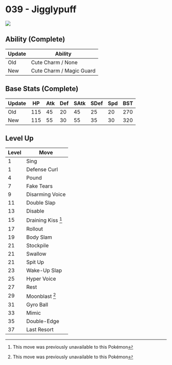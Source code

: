 # 039 - Jigglypuff
![][039]

## Ability (Complete)

Update | Ability
---    | ---
Old    | Cute Charm / None
New    | Cute Charm / Magic Guard

## Base Stats (Complete)

Update | HP | Atk | Def | SAtk | SDef | Spd | BST
---    | ---| --- | --- | ---  | ---  | --- | ---
Old    | 115 |  45 |  20 |  45  |  25  |  20  |  270
New    | 115 |  55 |  30 |  55  |  35  |  30  |  320

## Level Up

Level | Move
---   | ---
  1   | Sing
  1   | Defense Curl
  4   | Pound
  7   | Fake Tears
  9   | Disarming Voice
 11   | Double Slap
 13   | Disable
 15   | Draining Kiss [^1]
 17   | Rollout
 19   | Body Slam
 21   | Stockpile
 21   | Swallow
 21   | Spit Up
 23   | Wake-Up Slap
 25   | Hyper Voice
 27   | Rest
 29   | Moonblast [^1]
 31   | Gyro Ball
 33   | Mimic
 35   | Double-Edge
 37   | Last Resort



[039]: ../img/pokemon/039.png

[^1]: This move was previously unavailable to this Pokémon